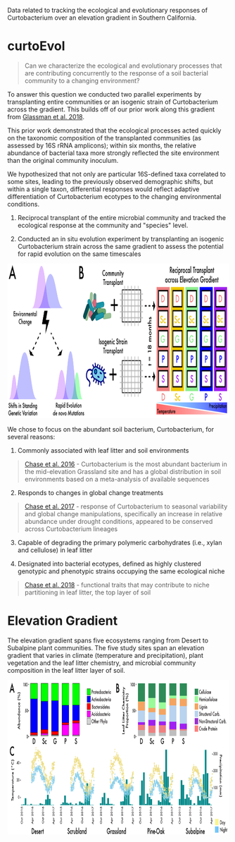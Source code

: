 Data related to tracking the ecological and evolutionary responses of Curtobacterium over an elevation gradient in Southern California.

# curtoEvol

> Can we characterize the ecological and evolutionary processes that are contributing concurrently to the response of a soil bacterial community to a changing environment?

To answer this question we conducted two parallel experiments by transplanting entire communities or an isogenic strain of Curtobacterium across the gradient. This builds off of our prior work along this gradient from [Glassman et al. 2018](https://www.pnas.org/content/115/47/11994.short).

This prior work demonstrated that the ecological processes acted quickly on the taxonomic composition of the transplanted communities (as assessed by 16S rRNA amplicons); within six months, the relative abundance of bacterial taxa more strongly reflected the site environment than the original community inoculum. 

We hypothesized that not only are particular 16S-defined taxa correlated to some sites, leading to the previously observed demographic shifts, but within a single taxon, differential responses would reflect adaptive differentiation of Curtobacterium ecotypes to the changing environmental conditions. 

1. Reciprocal transplant of the entire microbial community and tracked the ecological response at the community and "species" level.

2. Conducted an in situ evolution experiment by transplanting an isogenic Curtobacterium strain across the same gradient to assess the potential for rapid evolution on the same timescales

<p align="center">
  <img width="860" height="350" src="images/figure1_commMDS-01.png">
</p>

We chose to focus on the abundant soil bacterium, Curtobacterium, for several reasons:

1. Commonly associated with leaf litter and soil environments 

> [Chase et al. 2016](https://www.frontiersin.org/articles/10.3389/fmicb.2016.01874/full) - Curtobacterium is the most abundant bacterium in the mid-elevation Grassland site and has a global distribution in soil environments based on a meta-analysis of available sequences

2. Responds to changes in global change treatments

> [Chase et al. 2017](https://mbio.asm.org/content/8/6/e01809-17) - response of Curtobacterium to seasonal variability and  global change manipulations, specifically an increase in relative abundance under drought conditions, appeared to be conserved across Curtobacterium lineages

3. Capable of degrading the primary polymeric carbohydrates (i.e., xylan and cellulose) in leaf litter

4. Designated into bacterial ecotypes, defined as highly clustered genotypic and phenotypic strains occupying the same ecological niche

> [Chase et al. 2018](https://sfamjournals.onlinelibrary.wiley.com/doi/full/10.1111/1462-2920.14405) - functional traits that may contribute to niche partitioning in leaf litter, the top layer of soil

# Elevation Gradient

The elevation gradient spans five ecosystems ranging from Desert to Subalpine plant communities. The five study sites span an elevation gradient that varies in climate (temperature and precipitation), plant vegetation and the leaf litter chemistry, and microbial community composition in the leaf litter layer of soil.

<p align="center">
  <img width="860" height="350" src="images/gradient_environdata-01.png">
</p>


